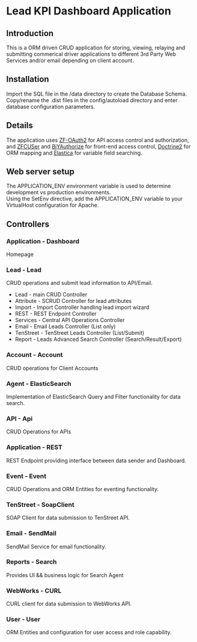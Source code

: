 Lead KPI Dashboard Application
=======================

Introduction
------------
This is a ORM driven CRUD application for storing, viewing, relaying and submitting commerical driver applications to different 3rd Party Web Services and/or email depending on client account.

Installation
------------
Import the SQL file in the /data directory to create the Database Schema. Copy/rename the .dist files in the config/autoload directory and enter database configuration parameters.

Details
------------
The application uses [ZF-OAuth2](https://github.com/zfcampus/zf-oauth2) for API access control and authorization, and [ZFCUSer](https://github.com/ZF-Commons/ZfcUser) and [BjYAuthorize](https://github.com/bjyoungblood/BjyAuthorize) for front-end access control, [Doctrine2](https://github.com/doctrine/doctrine2) for ORM mapping and [Elastica](https://github.com/ruflin/Elastica) for variable field searching. 

Web server setup
----------------
The APPLICATION_ENV environment variable is used to determine development vs production environments.  
Using the SetEnv directive, add the APPLICATION_ENV variable to your VirtualHost configuration for Apache.  

Controllers
----------------
### Application - Dashboard
Homepage

### Lead - Lead
CRUD operations and submit lead information to API/Email.

* Lead - main CRUD Controller
* Attribute - SCRUD Controller for lead attributes
* Import - Import Controller handling lead import wizard
* REST - REST Endpoint Controller
* Services - Central API Operations Controller
* Email - Email Leads Controller (List only) 
* TenStreet - TenStreet Leads Controller (List/Submit)
* Report - Leads Advanced Search Controller (Search/Result/Export)

### Account - Account
CRUD operations for Client Accounts

### Agent - ElasticSearch
Implementation of ElasticSearch Query and Filter functionality for data search.

### API - Api
CRUD Operations for APIs

### Application - REST
REST Endpoint providing interface between data sender and Dashboard.

### Event - Event
CRUD Operations and ORM Entities for eventing functionality.

### TenStreet - SoapClient
SOAP Client for data submission to TenStreet API.

### Email - SendMail
SendMail Service for email functionality.

### Reports - Search
Provides UI && business logic for Search Agent

### WebWorks - CURL
CURL client for data submission to WebWorks API.

### User - User
ORM Entities and configuration for user access and role capability.

